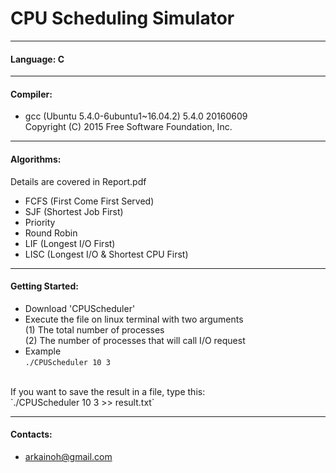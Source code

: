 # CPU Scheduling Simulator

----
#### Language: C

----
#### Compiler:
- gcc (Ubuntu 5.4.0-6ubuntu1~16.04.2) 5.4.0 20160609<br>
Copyright (C) 2015 Free Software Foundation, Inc.

----
#### Algorithms:
Details are covered in Report.pdf
- FCFS (First Come First Served)
- SJF (Shortest Job First)
- Priority
- Round Robin
- LIF (Longest I/O First)
- LISC (Longest I/O & Shortest CPU First)

---
#### Getting Started:
- Download 'CPUScheduler'
- Execute the file on linux terminal with two arguments<br>
(1) The total number of processes<br>
(2) The number of processes that will call I/O request<br>
- Example<br>
`./CPUScheduler 10 3`
<br>
If you want to save the result in a file, type this:
<br>
`./CPUScheduler 10 3 >> result.txt`

----
#### Contacts:
- arkainoh@gmail.com

